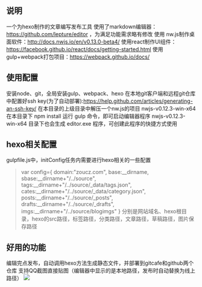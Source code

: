 ## 说明
一个为hexo制作的文章编写发布工具
使用了markdown编辑器：https://github.com/lepture/editor ，为满足功能需求略有修改
使用 nw.js制作桌面软件：http://docs.nwjs.io/en/v0.13.0-beta4/
使用react制作UI组件：https://facebook.github.io/react/docs/getting-started.html
使用gulp+webpack打包项目：https://webpack.github.io/docs/
## 使用配置
安装node、git，全局安装gulp、webpack、hexo
在本地git客户端和远程git仓库中配置好ssh key(为了自动部署):https://help.github.com/articles/generating-an-ssh-key/
在本目录的上级目录中解压一个nw.js的项目 nwjs-v0.12.3-win-x64
在本目录下 npm install
运行 gulp 命令，即可启动编辑器程序
nwjs-v0.12.3-win-x64 目录下也会生成 editor.exe 程序，可创建此程序的快捷方式使用
## hexo相关配置
gulpfile.js中，initConfig任务内需要进行hexo相关的一些配置
> var config={
>         domain:"zoucz.com",
>         base:__dirname,
>         sbase:__dirname+"/../source",
>         tags:__dirname+"/../source/_data/tags.json",
>         cates:__dirname+"/../source/_data/category.json",
>         posts:__dirname+"/../source/_posts",
>         drafts:__dirname+"/../source/_drafts",
>         imgs:__dirname+"/../source/blogimgs"
>     }
分别是网站域名、hexo根目录，hexo的src路径，标签路径，分类路径，文章路径，草稿路径，图片保存路径
## 好用的功能
编辑完点发布，自动调用hexo方法生成静态文件，并部署到gitcafe和github两个仓库
支持QQ截图直接贴图（编辑器中显示的是本地路径，发布时自动替换为线上路径）
![](http://zoucz.com/blogimgs/editor.gif)  


